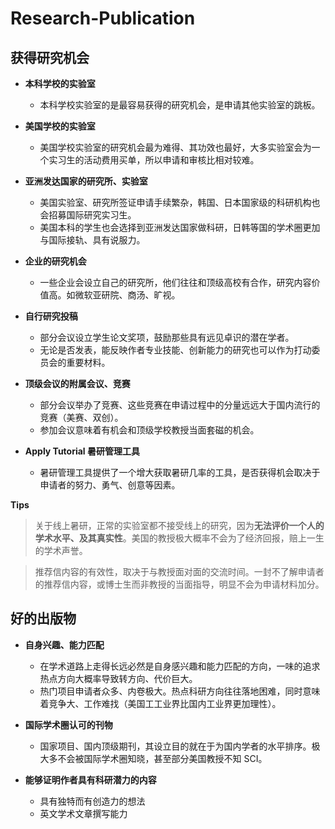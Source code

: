 # Research-Publication

## 获得研究机会 ##

- **本科学校的实验室**
  - 本科学校实验室的是最容易获得的研究机会，是申请其他实验室的跳板。
  
- **美国学校的实验室**
  - 美国学校实验室的研究机会最为难得、其功效也最好，大多实验室会为一个实习生的活动费用买单，所以申请和审核比相对较难。
  
- **亚洲发达国家的研究所、实验室**
  - 美国实验室、研究所签证申请手续繁杂，韩国、日本国家级的科研机构也会招募国际研究实习生。
  - 美国本科的学生也会选择到亚洲发达国家做科研，日韩等国的学术圈更加与国际接轨、具有说服力。
  
- **企业的研究机会**
  - 一些企业会设立自己的研究所，他们往往和顶级高校有合作，研究内容价值高。如微软亚研院、商汤、旷视。
  
- **自行研究投稿**
  - 部分会议设立学生论文奖项，鼓励那些具有远见卓识的潜在学者。
  - 无论是否发表，能反映作者专业技能、创新能力的研究也可以作为打动委员会的重要材料。
  
- **顶级会议的附属会议、竞赛**
  - 部分会议举办了竞赛、这些竞赛在申请过程中的分量远远大于国内流行的竞赛（美赛、双创）。
  - 参加会议意味着有机会和顶级学校教授当面套磁的机会。
  
- **Apply Tutorial 暑研管理工具**
  - 暑研管理工具提供了一个增大获取暑研几率的工具，是否获得机会取决于申请者的努力、勇气、创意等因素。


**Tips**

> 关于线上暑研，正常的实验室都不接受线上的研究，因为**无法评价一个人的学术水平、及其真实性**。美国的教授极大概率不会为了经济回报，赔上一生的学术声誉。

> 推荐信内容的有效性，取决于与教授面对面的交流时间。一封不了解申请者的推荐信内容，或博士生而非教授的当面指导，明显不会为申请材料加分。

## 好的出版物 ##
- **自身兴趣、能力匹配**
  - 在学术道路上走得长远必然是自身感兴趣和能力匹配的方向，一味的追求热点方向大概率导致转方向、代价巨大。
  - 热门项目申请者众多、内卷极大。热点科研方向往往落地困难，同时意味着竞争大、工作难找（美国工工业界比国内工业界更加理性）。
  
- **国际学术圈认可的刊物**
  - 国家项目、国内顶级期刊，其设立目的就在于为国内学者的水平排序。极大多不会被国际学术圈知晓，甚至部分美国教授不知 SCI。
  
- **能够证明作者具有科研潜力的内容**
  - 具有独特而有创造力的想法
  - 英文学术文章撰写能力
